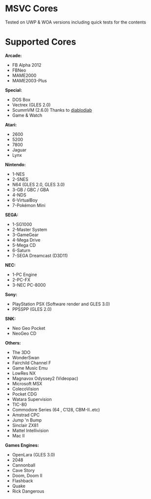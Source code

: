 # MSVC Cores

Tested on UWP & WOA versions including quick tests for the contents



# Supported Cores

<b>Arcade:</b>

-   FB Alpha 2012
-   FBNeo
-   MAME2000
-   MAME2003-Plus


<b>Special:</b>

-   DOS Box
-   Vectrex (GLES 2.0)
-   ScummVM (2.6.0) Thanks to [diablodiab](https://github.com/diablodiab)
-   Game & Watch


<b>Atari:</b>

-   2600
-   5200
-   7800
-   Jaguar
-   Lynx


<b>Nintendo:</b>

-   1-NES
-   2-SNES
-   N64 (GLES 2.0, GLES 3.0) 
-   3-GB / GBC / GBA
-   4-NDS
-   6-VirtualBoy
-   7-Pokémon Mini


<b>SEGA:</b>

-   1-SG1000
-   2-Master System
-   3-GameGear
-   4-Mega Drive
-   5-Mega CD
-   6-Saturn
-   7-SEGA Dreamcast (D3D11)


<b>NEC:</b>

-   1-PC Engine
-   2-PC-FX
-   3-NEC PC-8000


<b>Sony:</b>

-   PlayStation PSX (Software render and GLES 3.0)
-   PPSSPP (GLES 2.0)


<b>SNK:</b>

-   Neo Geo Pocket
-   NeoGeo CD


<b>Others:</b>

- The 3DO
- WonderSwan
- Fairchild Channel F
- Game Music Emu
- LowRes NX
- Magnavox Odyssey2 (Videopac)
- Microsoft MSX
- ColecoVision
- Pocket CDG
- Watara Supervision
- TIC-80
- Commodore Series (64 , C128, CBM-II..etc)
- Amstrad CPC
- Jump 'n Bump
- Sinclair ZX81
- Mattel Intellivision
- Mac II



<b>Games Engines:</b>

-   OpenLara (GLES 3.0)
-   2048
-   Cannonball
-   Cave Story
-   Doom, Doom II
-   Flashback
-   Quake
-   Rick Dangerous

